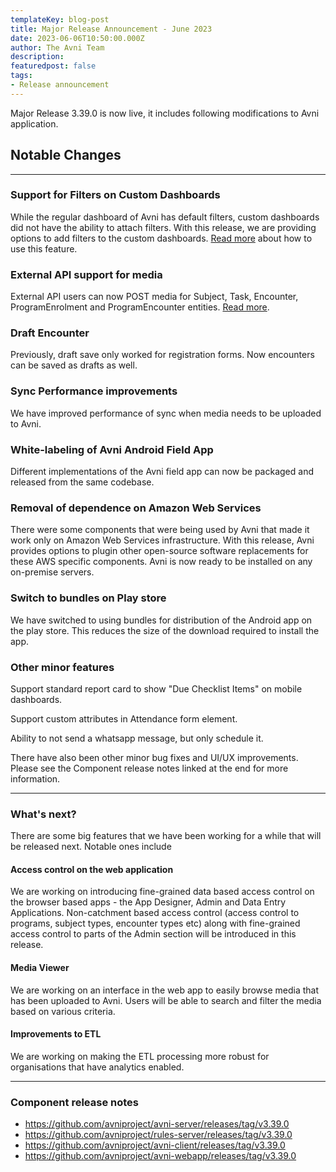 ```yaml
---
templateKey: blog-post
title: Major Release Announcement - June 2023
date: 2023-06-06T10:50:00.000Z
author: The Avni Team
description:
featuredpost: false
tags:
- Release announcement
---
```

Major Release 3.39.0 is now live, it includes following modifications to Avni application.


## Notable Changes

---------------------------------------------------------------------------

### Support for Filters on Custom Dashboards
While the regular dashboard of Avni has default filters, custom dashboards did not have the ability to attach filters. With this release, we are providing options to add filters to the custom dashboards.
[Read more](https://avni.readme.io/docs/offline-reports#dashboard-filters) about how to use this feature.

### External API support for media
External API users can now POST media for Subject, Task, Encounter, ProgramEnrolment and ProgramEncounter entities.
[Read more](https://avni.readme.io/docs/api-guide#media-observations).

### Draft Encounter
Previously, draft save only worked for registration forms. Now encounters can be saved as drafts as well.

### Sync Performance improvements
We have improved performance of sync when media needs to be uploaded to Avni. 

### White-labeling of Avni Android Field App
Different implementations of the Avni field app can now be packaged and released from the same codebase. 

### Removal of dependence on Amazon Web Services
There were some components that were being used by Avni that made it work only on Amazon Web Services infrastructure. With this release, Avni provides options to plugin other open-source software replacements for these AWS specific components. Avni is now ready to be installed on any on-premise servers.

### Switch to bundles on Play store
We have switched to using bundles for distribution of the Android app on the play store. This reduces the size of the download required to install the app.

### Other minor features
Support standard report card to show "Due Checklist Items" on mobile dashboards.

Support custom attributes in Attendance form element.

Ability to not send a whatsapp message, but only schedule it.

There have also been other minor bug fixes and UI/UX improvements. Please see the Component release notes linked at the end for more information. 

---------------------------------------------------------------------------
### What's next?

There are some big features that we have been working for a while that will be released next. Notable ones include

#### Access control on the web application
We are working on introducing fine-grained data based access control on the browser based apps - the App Designer, Admin and Data Entry Applications. Non-catchment based access control (access control to programs, subject types, encounter types etc) along with fine-grained access control to parts of the Admin section will be introduced in this release.

#### Media Viewer
We are working on an interface in the web app to easily browse media that has been uploaded to Avni. Users will be able to search and filter the media based on various criteria.

#### Improvements to ETL
We are working on making the ETL processing more robust for organisations that have analytics enabled. 

---------------------------------------------------------------------------
### Component release notes
- <a href="https://github.com/avniproject/avni-server/releases/tag/v3.39.0" target="_blank" rel="noopener noreferrer">https://github.com/avniproject/avni-server/releases/tag/v3.39.0</a>
- <a href="https://github.com/avniproject/rules-server/releases/tag/v3.39.0" target="_blank" rel="noopener noreferrer">https://github.com/avniproject/rules-server/releases/tag/v3.39.0</a>
- <a href="https://github.com/avniproject/avni-client/releases/tag/v3.39.0" target="_blank" rel="noopener noreferrer">https://github.com/avniproject/avni-client/releases/tag/v3.39.0</a>
- <a href="https://github.com/avniproject/avni-webapp/releases/tag/v3.39.0" target="_blank" rel="noopener noreferrer">https://github.com/avniproject/avni-webapp/releases/tag/v3.39.0</a>